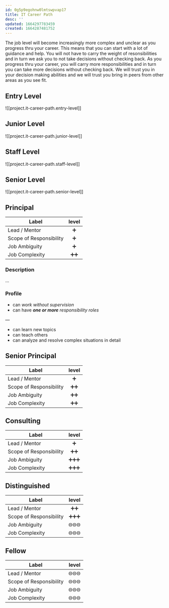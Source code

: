 ```yaml
---
id: 0g5p9egohnw0lmtswpvap17
title: IT Career Path
desc: ''
updated: 1664297783459
created: 1664287481752
---
```


The job level will become increasingly more complex and unclear as you progress thru your career.
This means that you can start with a lot of guidance and help.
You will not have to carry the weight of resonsibilities
and in turn we ask you to not take decisions without checking back.
As you progress thru your career,
you will carry more responsibilities
and in turn you can take more decisions without checking back.
We will trust you in your decision making abilities
and we will trust you bring in peers from other areas as you see fit.

## Entry Level

![[project.it-career-path.entry-level]]

## Junior Level

![[project.it-career-path.junior-level]]

## Staff Level

![[project.it-career-path.staff-level]]

## Senior Level

![[project.it-career-path.senior-level]]


## Principal

| Label                   | level |
| ----------------------- | :---: |
| Lead / Mentor           |   ➕   |
| Scope of Responsibility |   ➕   |
| Job Ambiguity           |   ➕   |
| Job Complexity          |  ➕➕   |

### Description

...

### Profile

* can _work without supervision_
* can have _**one or more** responsibility roles_

—

* can learn new topics
* can teach others
* can analyze and resolve complex situations in detail

## Senior Principal

| Label                   | level |
| ----------------------- | :---: |
| Lead / Mentor           |   ➕   |
| Scope of Responsibility |  ➕➕   |
| Job Ambiguity           |  ➕➕   |
| Job Complexity          |  ➕➕   |

## Consulting

| Label                   | level |
| ----------------------- | :---: |
| Lead / Mentor           |   ➕   |
| Scope of Responsibility |  ➕➕   |
| Job Ambiguity           |  ➕➕➕  |
| Job Complexity          |  ➕➕➕  |

## Distinguished

| Label                   | level |
| ----------------------- | :---: |
| Lead / Mentor           |  ➕➕   |
| Scope of Responsibility |  ➕➕➕  |
| Job Ambiguity           |  🌐🌐🌐  |
| Job Complexity          |  🌐🌐🌐  |

## Fellow

| Label                   | level |
| ----------------------- | :---: |
| Lead / Mentor           |  🌐🌐🌐  |
| Scope of Responsibility |  🌐🌐🌐  |
| Job Ambiguity           |  🌐🌐🌐  |
| Job Complexity          |  🌐🌐🌐  |
